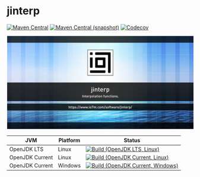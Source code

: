 jinterp
===

[![Maven Central](https://img.shields.io/maven-central/v/com.io7m.jinterp/com.io7m.jinterp.svg?style=flat-square)](http://search.maven.org/#search%7Cga%7C1%7Cg%3A%22com.io7m.jinterp%22)
[![Maven Central (snapshot)](https://img.shields.io/nexus/s/https/s01.oss.sonatype.org/com.io7m.jinterp/com.io7m.jinterp.svg?style=flat-square)](https://s01.oss.sonatype.org/content/repositories/snapshots/com/io7m/jinterp/)
[![Codecov](https://img.shields.io/codecov/c/github/io7m/jinterp.svg?style=flat-square)](https://codecov.io/gh/io7m/jinterp)

![jinterp](./src/site/resources/jinterp.jpg?raw=true)

| JVM             | Platform | Status |
|-----------------|----------|--------|
| OpenJDK LTS     | Linux    | [![Build (OpenJDK LTS, Linux)](https://img.shields.io/github/workflow/status/io7m/jinterp/main-openjdk_lts-linux)](https://github.com/io7m/jinterp/actions?query=workflow%3Amain-openjdk_lts-linux) |
| OpenJDK Current | Linux    | [![Build (OpenJDK Current, Linux)](https://img.shields.io/github/workflow/status/io7m/jinterp/main-openjdk_current-linux)](https://github.com/io7m/jinterp/actions?query=workflow%3Amain-openjdk_current-linux)
| OpenJDK Current | Windows  | [![Build (OpenJDK Current, Windows)](https://img.shields.io/github/workflow/status/io7m/jinterp/main-openjdk_current-windows)](https://github.com/io7m/jinterp/actions?query=workflow%3Amain-openjdk_current-windows)

